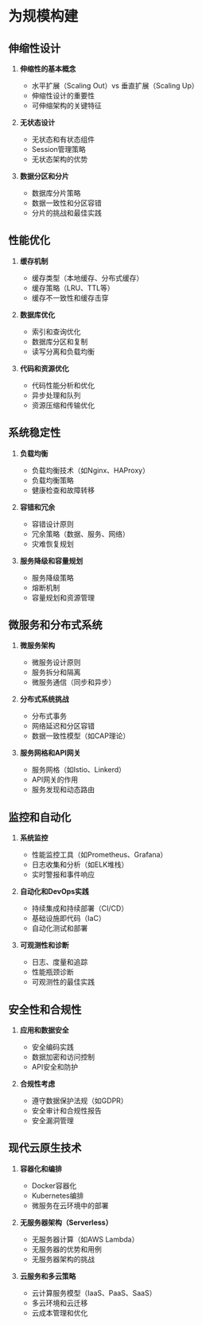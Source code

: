 # 为规模构建

## 伸缩性设计
1. **伸缩性的基本概念**
   - 水平扩展（Scaling Out）vs 垂直扩展（Scaling Up）
   - 伸缩性设计的重要性
   - 可伸缩架构的关键特征

2. **无状态设计**
   - 无状态和有状态组件
   - Session管理策略
   - 无状态架构的优势

3. **数据分区和分片**
   - 数据库分片策略
   - 数据一致性和分区容错
   - 分片的挑战和最佳实践

## 性能优化
1. **缓存机制**
   - 缓存类型（本地缓存、分布式缓存）
   - 缓存策略（LRU、TTL等）
   - 缓存不一致性和缓存击穿

2. **数据库优化**
   - 索引和查询优化
   - 数据库分区和复制
   - 读写分离和负载均衡

3. **代码和资源优化**
   - 代码性能分析和优化
   - 异步处理和队列
   - 资源压缩和传输优化

## 系统稳定性
1. **负载均衡**
   - 负载均衡技术（如Nginx、HAProxy）
   - 负载均衡策略
   - 健康检查和故障转移

2. **容错和冗余**
   - 容错设计原则
   - 冗余策略（数据、服务、网络）
   - 灾难恢复规划

3. **服务降级和容量规划**
   - 服务降级策略
   - 熔断机制
   - 容量规划和资源管理

## 微服务和分布式系统
1. **微服务架构**
   - 微服务设计原则
   - 服务拆分和隔离
   - 微服务通信（同步和异步）

2. **分布式系统挑战**
   - 分布式事务
   - 网络延迟和分区容错
   - 数据一致性模型（如CAP理论）

3. **服务网格和API网关**
   - 服务网格（如Istio、Linkerd）
   - API网关的作用
   - 服务发现和动态路由

## 监控和自动化
1. **系统监控**
   - 性能监控工具（如Prometheus、Grafana）
   - 日志收集和分析（如ELK堆栈）
   - 实时警报和事件响应

2. **自动化和DevOps实践**
   - 持续集成和持续部署（CI/CD）
   - 基础设施即代码（IaC）
   - 自动化测试和部署

3. **可观测性和诊断**
   - 日志、度量和追踪
   - 性能瓶颈诊断
   - 可观测性的最佳实践

## 安全性和合规性
1. **应用和数据安全**
   - 安全编码实践
   - 数据加密和访问控制
   - API安全和防护

2. **合规性考虑**
   - 遵守数据保护法规（如GDPR）
   - 安全审计和合规性报告
   - 安全漏洞管理

## 现代云原生技术
1. **容器化和编排**
   - Docker容器化
   - Kubernetes编排
   - 微服务在云环境中的部署

2. **无服务器架构（Serverless）**
   - 无服务器计算（如AWS Lambda）
   - 无服务器的优势和用例
   - 无服务器架构的挑战

3. **云服务和多云策略**
   - 云计算服务模型（IaaS、PaaS、SaaS）
   - 多云环境和云迁移
   - 云成本管理和优化
